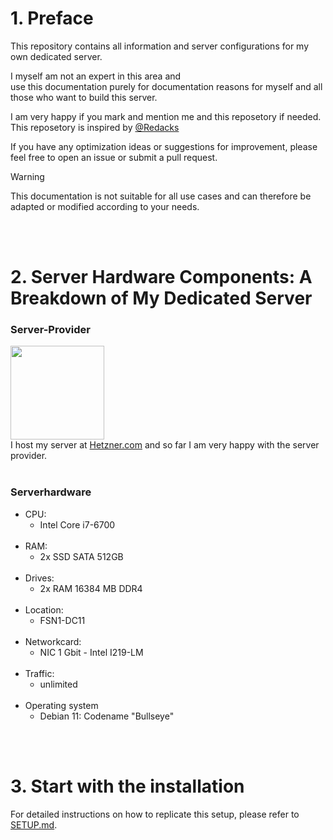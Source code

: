 # 1. Preface
This repository contains all information and server configurations for my own dedicated server.

I myself am not an expert in this area and<br>
use this documentation purely for documentation reasons for myself and all those who want to build this server.

I am very happy if you mark and mention me and this reposetory if needed.
This reposetory is inspired by [@Redacks](https://github.com/redacks)

If you have any optimization ideas or suggestions for improvement, please feel free to open an issue or submit a pull request.

> [!WARNING]
> This documentation is not suitable for all use cases and can therefore be adapted or modified according to your needs.

<br><br>
# 2. Server Hardware Components: A Breakdown of My Dedicated Server
### Server-Provider
[<img src="https://www.hetzner.com/_resources/themes/hetzner/images/logo/hetzner-logo.svg?m=1713188202" width="150px" hight="auto"></img>](https://hetzner.com)<br>
I host my server at [Hetzner.com](https://hetzner.com) and so far I am very happy with the server provider.
<br><br>
### Serverhardware
* CPU:
    * Intel Core i7-6700
<br><br>
* RAM:
    * 2x SSD SATA 512GB
<br><br>
* Drives:
    * 2x RAM 16384 MB DDR4
<br><br>
* Location:
    *  FSN1-DC11
<br><br>
* Networkcard:
    * NIC 1 Gbit - Intel I219-LM
<br><br>
* Traffic:
    * unlimited
<br><br>
* Operating system
    * Debian 11: Codename "Bullseye"

<br><br>
# 3. Start with the installation
For detailed instructions on how to replicate this setup, please refer to [SETUP.md](SETUP.md).
